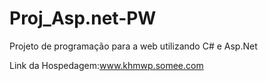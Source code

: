 # Proj_Asp.net-PW
Projeto de programação para a web utilizando C# e Asp.Net

Link da Hospedagem:www.khmwp.somee.com
